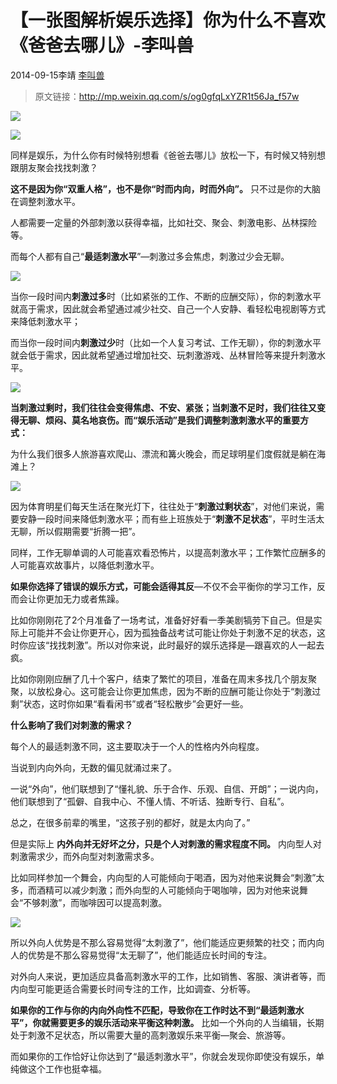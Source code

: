 # 【一张图解析娱乐选择】你为什么不喜欢《爸爸去哪儿》-李叫兽

2014-09-15李靖 [李叫兽](https://mp.weixin.qq.com/s?__biz=MzA5NTMxOTczOA==&mid=200682015&idx=1&sn=165ac5f698928999a5e3f3602534be9e&scene=21&key=f001b101bcd9dcb699b4688bb816c251a3b76985b17b2033526b3bca2d5f7940f43ae718d79ed58523017a8cc8d4baa4977664ae5ebb3776839e916ace30027bf29dc73e134a2d5ae38a9357c1665328&ascene=7&uin=MjQwNzMxODYwNQ%3D%3D&devicetype=Windows+8&version=6203005d&pass_ticket=xOhI1VQDG%2FzwbhWgqYvgjLhswwNIUGjt8DUL4fp00EDxCVadhAwYny0MJ9B2H%2Fmr&winzoom=1.125##)

> 原文链接：http://mp.weixin.qq.com/s/og0gfqLxYZR1t56Ja_f57w

![](./_image/2017-02-13-16-50-35.jpg)


![](./_image/2017-02-13-17-42-56.jpg)

同样是娱乐，为什么你有时候特别想看《爸爸去哪儿》放松一下，有时候又特别想跟朋友聚会找找刺激？

**这不是因为你“双重人格”，也不是你“时而内向，时而外向”。** 只不过是你的大脑在调整刺激水平。

人都需要一定量的外部刺激以获得幸福，比如社交、聚会、刺激电影、丛林探险等。

而每个人都有自己“**最适刺激水平**”—刺激过多会焦虑，刺激过少会无聊。

![](./_image/2017-02-13-17-43-03.jpg)

当你一段时间内**刺激过多**时（比如紧张的工作、不断的应酬交际），你的刺激水平就高于需求，因此就会希望通过减少社交、自己一个人安静、看轻松电视剧等方式来降低刺激水平；

而当你一段时间内**刺激过少**时（比如一个人复习考试、工作无聊），你的刺激水平就会低于需求，因此就希望通过增加社交、玩刺激游戏、丛林冒险等来提升刺激水平。

![](./_image/2017-02-13-17-43-10.jpg)

**当刺激过剩时，我们往往会变得焦虑、不安、紧张；当刺激不足时，我们往往又变得无聊、烦闷、莫名地哀伤。而“娱乐活动”是我们调整刺激刺激水平的重要方式：**

为什么我们很多人旅游喜欢爬山、漂流和篝火晚会，而足球明星们度假就是躺在海滩上？

![](./_image/2017-02-13-17-43-20.jpg)

因为体育明星们每天生活在聚光灯下，往往处于“**刺激过剩状态**”，对他们来说，需要安静一段时间来降低刺激水平；而有些上班族处于“**刺激不足状态**”，平时生活太无聊，所以假期需要“折腾一把”。

同样，工作无聊单调的人可能喜欢看恐怖片，以提高刺激水平；工作繁忙应酬多的人可能喜欢故事片，以降低刺激水平。

**如果你选择了错误的娱乐方式，可能会适得其反**—不仅不会平衡你的学习工作，反而会让你更加无力或者焦躁。

比如你刚刚花了2个月准备了一场考试，准备好好看一季美剧犒劳下自己。但是实际上可能并不会让你更开心，因为孤独备战考试可能让你处于刺激不足的状态，这时你应该“找找刺激”。所以对你来说，此时最好的娱乐选择是—跟喜欢的人一起去疯。

比如你刚刚应酬了几十个客户，结束了繁忙的项目，准备在周末多找几个朋友聚聚，以放松身心。这可能会让你更加焦虑，因为不断的应酬可能让你处于“刺激过剩”状态，这时你如果“看看闲书”或者“轻松散步”会更好一些。

**什么影响了我们对刺激的需求？**

每个人的最适刺激不同，这主要取决于一个人的性格内外向程度。

当说到内向外向，无数的偏见就涌过来了。

一说“外向”，他们联想到了“懂礼貌、乐于合作、乐观、自信、开朗”；一说内向，他们联想到了“孤僻、自我中心、不懂人情、不听话、独断专行、自私”。

总之，在很多前辈的嘴里，“这孩子别的都好，就是太内向了。”

但是实际上 **内外向并无好坏之分，只是个人对刺激的需求程度不同。** 内向型人对刺激需求少，而外向型对刺激需求多。

比如同样参加一个舞会，内向型的人可能倾向于喝酒，因为对他来说舞会“刺激”太多，而酒精可以减少刺激；而外向型的人可能倾向于喝咖啡，因为对他来说舞会“不够刺激”，而咖啡因可以提高刺激。

![](./_image/2017-02-13-17-43-30.jpg)

所以外向人优势是不那么容易觉得“太刺激了”，他们能适应更频繁的社交；而内向人的优势是不那么容易觉得“太无聊了”，他们能适应长时间的专注。

对外向人来说，更加适应具备高刺激水平的工作，比如销售、客服、演讲者等，而内向型可能更适合需要长时间专注的工作，比如调查、分析等。

**如果你的工作与你的内向外向性不匹配，导致你在工作时达不到“最适刺激水平”，你就需要更多的娱乐活动来平衡这种刺激。** 比如一个外向的人当编辑，长期处于刺激不足状态，所以需要大量的高刺激娱乐来平衡—聚会、旅游等。

而如果你的工作恰好让你达到了“最适刺激水平”，你就会发现你即使没有娱乐，单纯做这个工作也挺幸福。

